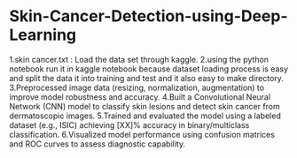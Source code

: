 # Skin-Cancer-Detection-using-Deep-Learning
1.skin cancer.txt : Load the data set through kaggle.
2.using the python notebook run it in kaggle notebook because dataset loading process is easy and split the data it into training and test and it also easy to make directory.
3.Preprocessed image data (resizing, normalization, augmentation) to improve model robustness and accuracy.
4.Built a Convolutional Neural Network (CNN) model to classify skin lesions and detect skin cancer from dermatoscopic images.
5.Trained and evaluated the model using a labeled dataset (e.g., ISIC) achieving [XX]% accuracy in binary/multiclass classification.
6.Visualized model performance using confusion matrices and ROC curves to assess diagnostic capability.
